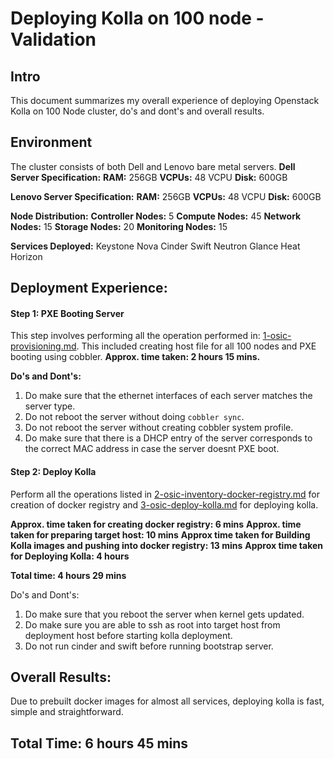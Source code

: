 Deploying Kolla on 100 node - Validation
========================================
Intro
------

This document summarizes my overall experience of deploying Openstack Kolla on 100 Node cluster, do's and dont's and overall results.

Environment
-----------

The cluster consists of both Dell and Lenovo bare metal servers. 
__Dell Server Specification:__
__RAM:__ 256GB
__VCPUs:__ 48 VCPU
__Disk:__ 600GB

__Lenovo Server Specification:__
__RAM:__ 256GB
__VCPUs:__ 48 VCPU
__Disk:__ 600GB

__Node Distribution:__
__Controller Nodes:__ 5
__Compute Nodes:__ 45
__Network Nodes:__ 15
__Storage Nodes:__ 20
__Monitoring Nodes:__ 15

__Services Deployed:__
Keystone
Nova
Cinder
Swift
Neutron
Glance
Heat
Horizon

Deployment Experience:
----------------------

#### Step 1: PXE Booting Server
This step involves performing all the operation performed in:
[1-osic-provisioning.md](https://github.com/osic/ref-impl-kolla/blob/master/documents/1-osic-provisioning.md). This included creating host file for all 100 nodes and PXE booting using cobbler. 
__Approx. time taken: 2 hours 15 mins.__ 

__Do's and Dont's:__ 
1. Do make sure that the ethernet interfaces of each server matches the server type. 
2. Do not reboot the server without doing `cobbler sync`.
3. Do not reboot the server without creating cobbler system profile.
4. Do make sure that there is a DHCP entry of the server corresponds to the correct MAC address in case the server doesnt PXE boot.

#### Step 2: Deploy Kolla
Perform all the operations listed in [2-osic-inventory-docker-registry.md](https://github.com/osic/ref-impl-kolla/blob/master/documents/2-osic-inventory-docker-registry.md) for creation of docker registry and [3-osic-deploy-kolla.md](https://github.com/osic/ref-impl-kolla/blob/master/documents/3-osic-deploy-kolla.md) for deploying kolla.

__Approx. time taken for creating docker registry:  6 mins__
__Approx. time taken for preparing target host: 10 mins__
__Approx time taken for Building Kolla images and pushing into docker registry: 13 mins__
__Approx time taken for Deploying Kolla: 4 hours__ 

__Total time: 4 hours 29 mins__

Do's and Dont's:
1. Do make sure that you reboot the server when kernel gets updated.
2. Do make sure you are able to ssh as root into target host from deployment host before starting kolla deployment.
3. Do not run cinder and swift before running bootstrap server.


Overall Results:
----------------
Due to prebuilt docker images for almost all services, deploying kolla is fast, simple and straightforward.

Total Time: 6 hours 45 mins
---------------------------
